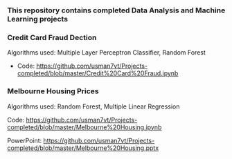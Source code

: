 ### This repository contains completed Data Analysis and Machine Learning projects
### Credit Card Fraud Dection
Algorithms used: Multiple Layer Perceptron Classifier, Random Forest
- Code:
https://github.com/usman7vt/Projects-completed/blob/master/Credit%20Card%20Fraud.ipynb

### Melbourne Housing Prices
Algorithms used: Random Forest, Multiple Linear Regression

Code:
https://github.com/usman7vt/Projects-completed/blob/master/Melbourne%20Housing.ipynb

PowerPoint: 
https://github.com/usman7vt/Projects-completed/blob/master/Melbourne%20Housing.pptx
